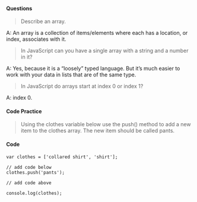 ####  Questions

>  Describe an array.


A:    An array is a collection of items/elements where each has a location, or index, associates with it.


>  In JavaScript can you have a single array with a string and a number in it?


A:  Yes, because it is a “loosely” typed language.  But it’s much easier to work with your data in lists that are of the same type.


>  In JavaScript do arrays start at index 0 or index 1?


A:  index 0.


#### Code Practice

>  Using the clothes variable below use the push() method to add a new item to the clothes array. The new item should be called pants.

####   Code

```JS
var clothes = ['collared shirt', 'shirt'];

// add code below
clothes.push('pants');

// add code above

console.log(clothes);
```